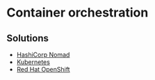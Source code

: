 # Container orchestration

## Solutions

- [HashiCorp Nomad](https://www.nomadproject.io/)
- [Kubernetes](https://github.com/devpro/learn-kubernetes)
- [Red Hat OpenShift](../../../organizations/companies/redhat/openshift.md)

<!-- Previously: Apache Mesos, Docker Swarm -->
